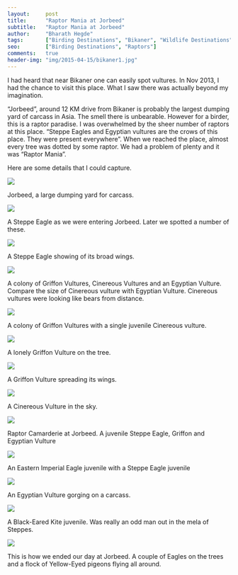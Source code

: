 ```yaml
---
layout:     post
title:      "Raptor Mania at Jorbeed"
subtitle:   "Raptor Mania at Jorbeed"
author:     "Bharath Hegde"
tags:       ["Birding Destinations", "Bikaner", "Wildlife Destinations", "Raptors"]
seo:		["Birding Destinations", "Raptors"]
comments:   true
header-img: "img/2015-04-15/bikaner1.jpg"
---
```


<p>
I had heard that near Bikaner one can easily spot vultures. In Nov 2013, I had the chance to visit this place. What I saw there was actually beyond my imagination.
</p>

<p>
“Jorbeed”, around 12 KM drive from Bikaner is probably the largest dumping yard of carcass in Asia. The smell there is unbearable. However for a birder, this is a raptor paradise. I was overwhelmed by the sheer number of raptors at this place. “Steppe Eagles and Egyptian vultures are the crows of this place. They were present everywhere”.  When we reached the place, almost every tree was dotted by some raptor. We had a problem of plenty and it was “Raptor Mania”.
</p>

<p>
Here are some details that I could capture.
</p>

<img src="{{ site.baseurl }}/img/2015-04-15/bikaner2.jpg">

<p>
Jorbeed, a large dumping yard for carcass.
</p>

<img src="{{ site.baseurl }}/img/2015-04-15/bikaner3.jpg">

<p>
A Steppe Eagle as we were entering Jorbeed. Later we spotted a number of these.
</p>

<img src="{{ site.baseurl }}/img/2015-04-15/bikaner4.jpg">

<p>
A Steppe Eagle showing of its broad wings.
</p>

<img src="{{ site.baseurl }}/img/2015-04-15/bikaner5.jpg">

<p>
A colony of Griffon Vultures, Cinereous Vultures and an Egyptian Vulture. Compare the size of Cinereous vulture with Egyptian Vulture. Cinereous vultures were looking like bears from distance.
</p>

<img src="{{ site.baseurl }}/img/2015-04-15/bikaner6.jpg">

<p>
A colony of Griffon Vultures with a single juvenile Cinereous vulture.
</p>

<img src="{{ site.baseurl }}/img/2015-04-15/bikaner7.jpg">

<p>
A lonely Griffon Vulture on the tree.
</p>

<img src="{{ site.baseurl }}/img/2015-04-15/bikaner8.jpg">

<p>
A Griffon Vulture spreading its wings.
</p>

<img src="{{ site.baseurl }}/img/2015-04-15/bikaner9.jpg">

<p>
A Cinereous Vulture in the sky.
</p>

<img src="{{ site.baseurl }}/img/2015-04-15/bikaner1.jpg">

<p>
Raptor Camarderie at Jorbeed. A juvenile Steppe Eagle, Griffon and Egyptian Vulture
</p>

<img src="{{ site.baseurl }}/img/2015-04-15/bikaner10.jpg">

<p>
An Eastern Imperial Eagle juvenile with a Steppe Eagle juvenile
</p>

<img src="{{ site.baseurl }}/img/2015-04-15/bikaner11.jpg">

<p>
An Egyptian Vulture gorging on a carcass.
</p>

<img src="{{ site.baseurl }}/img/2015-04-15/bikaner12.jpg">

<p>
A Black-Eared Kite juvenile. Was really an odd man out in the mela of Steppes.
</p>

<img src="{{ site.baseurl }}/img/2015-04-15/bikaner13.jpg">

<p>
This is how we ended our day at Jorbeed. A couple of Eagles on the trees and a flock of Yellow-Eyed pigeons flying all around.
</p>